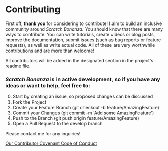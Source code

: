# Contributing

First off, **thank you** for considering to contribute! I aim to build an
inclusive community around _Scratch Bonanza_. You should know that there
are many ways to contribute. You can write tutorials, create videos or blog posts,
improve the documentation, submit issues (such as bug reports or feature requests), as well as write actual code.
All of these are very worthwhile contributions and are more than welcome!

All contributors will be added in the designated section in the project's readme file.

### _Scratch Bonanza_ is in active development, so if you have any ideas or want to help, feel free to:

0. Start by creating an issue, so proposed changes can be discussed
1. Fork the Project
2. Create your Feature Branch (git checkout -b feature/AmazingFeature)
3. Commit your Changes (git commit -m 'Add some AmazingFeature')
4. Push to the Branch (git push origin feature/AmazingFeature)
5. Open a Pull Request to the develop branch

Please contact me for any inquiries!

[Our Contributor Covenant Code of Conduct](https://github.com/michaelkolesidis/scratch-bonanza/blob/main/CODE_OF_CONDUCT.md)
